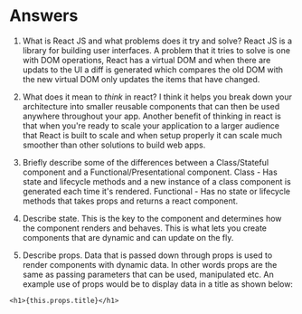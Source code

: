 # Answers

1.  What is React JS and what problems does it try and solve?
React JS is a library for building user interfaces. A problem that it tries to solve is one with DOM operations, React has a virtual DOM and when there are updats to the UI a diff is generated which compares the old DOM with the new virtual DOM only updates the items that have changed.

2.  What does it mean to _think_ in react?
I think it helps you break down your architecture into smaller reusable components that can then be used anywhere throughout your app. Another benefit of thinking in react is that when you're ready to scale your application to a larger audience that React is built to scale and when setup properly it can scale much smoother than other solutions to build web apps. 

3.  Briefly describe some of the differences between a Class/Stateful component and a Functional/Presentational component.
Class - Has state and lifecycle methods and a new instance of a class component is generated each time it's rendered.
Functional - Has no state or lifecycle methods that takes props and returns a react component.

4.  Describe state.
This is the key to the component and determines how the component renders and behaves. This is what lets you create components that are dynamic and can update on the fly.

5.  Describe props.
Data that is passed down through props is used to render components with dynamic data. In other words props are the same as passing parameters that can be used, manipulated etc. An example use of props would be to display data in a title as shown below:

```
<h1>{this.props.title}</h1>
```
